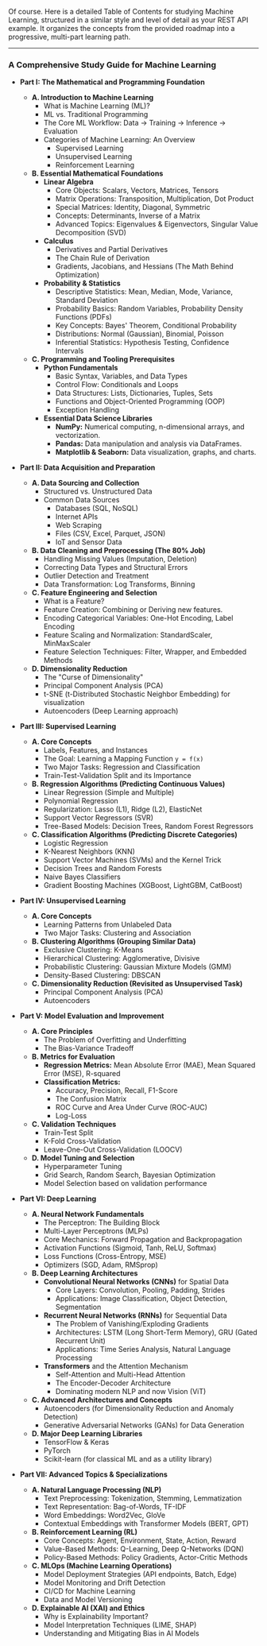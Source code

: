 Of course. Here is a detailed Table of Contents for studying Machine Learning, structured in a similar style and level of detail as your REST API example. It organizes the concepts from the provided roadmap into a progressive, multi-part learning path.

***

### A Comprehensive Study Guide for Machine Learning

*   **Part I: The Mathematical and Programming Foundation**
    *   **A. Introduction to Machine Learning**
        *   What is Machine Learning (ML)?
        *   ML vs. Traditional Programming
        *   The Core ML Workflow: Data -> Training -> Inference -> Evaluation
        *   Categories of Machine Learning: An Overview
            *   Supervised Learning
            *   Unsupervised Learning
            *   Reinforcement Learning
    *   **B. Essential Mathematical Foundations**
        *   **Linear Algebra**
            *   Core Objects: Scalars, Vectors, Matrices, Tensors
            *   Matrix Operations: Transposition, Multiplication, Dot Product
            *   Special Matrices: Identity, Diagonal, Symmetric
            *   Concepts: Determinants, Inverse of a Matrix
            *   Advanced Topics: Eigenvalues & Eigenvectors, Singular Value Decomposition (SVD)
        *   **Calculus**
            *   Derivatives and Partial Derivatives
            *   The Chain Rule of Derivation
            *   Gradients, Jacobians, and Hessians (The Math Behind Optimization)
        *   **Probability & Statistics**
            *   Descriptive Statistics: Mean, Median, Mode, Variance, Standard Deviation
            *   Probability Basics: Random Variables, Probability Density Functions (PDFs)
            *   Key Concepts: Bayes' Theorem, Conditional Probability
            *   Distributions: Normal (Gaussian), Binomial, Poisson
            *   Inferential Statistics: Hypothesis Testing, Confidence Intervals
    *   **C. Programming and Tooling Prerequisites**
        *   **Python Fundamentals**
            *   Basic Syntax, Variables, and Data Types
            *   Control Flow: Conditionals and Loops
            *   Data Structures: Lists, Dictionaries, Tuples, Sets
            *   Functions and Object-Oriented Programming (OOP)
            *   Exception Handling
        *   **Essential Data Science Libraries**
            *   **NumPy:** Numerical computing, n-dimensional arrays, and vectorization.
            *   **Pandas:** Data manipulation and analysis via DataFrames.
            *   **Matplotlib & Seaborn:** Data visualization, graphs, and charts.

*   **Part II: Data Acquisition and Preparation**
    *   **A. Data Sourcing and Collection**
        *   Structured vs. Unstructured Data
        *   Common Data Sources
            *   Databases (SQL, NoSQL)
            *   Internet APIs
            *   Web Scraping
            *   Files (CSV, Excel, Parquet, JSON)
            *   IoT and Sensor Data
    *   **B. Data Cleaning and Preprocessing (The 80% Job)**
        *   Handling Missing Values (Imputation, Deletion)
        *   Correcting Data Types and Structural Errors
        *   Outlier Detection and Treatment
        *   Data Transformation: Log Transforms, Binning
    *   **C. Feature Engineering and Selection**
        *   What is a Feature?
        *   Feature Creation: Combining or Deriving new features.
        *   Encoding Categorical Variables: One-Hot Encoding, Label Encoding
        *   Feature Scaling and Normalization: StandardScaler, MinMaxScaler
        *   Feature Selection Techniques: Filter, Wrapper, and Embedded Methods
    *   **D. Dimensionality Reduction**
        *   The "Curse of Dimensionality"
        *   Principal Component Analysis (PCA)
        *   t-SNE (t-Distributed Stochastic Neighbor Embedding) for visualization
        *   Autoencoders (Deep Learning approach)

*   **Part III: Supervised Learning**
    *   **A. Core Concepts**
        *   Labels, Features, and Instances
        *   The Goal: Learning a Mapping Function `y = f(x)`
        *   Two Major Tasks: Regression and Classification
        *   Train-Test-Validation Split and its Importance
    *   **B. Regression Algorithms (Predicting Continuous Values)**
        *   Linear Regression (Simple and Multiple)
        *   Polynomial Regression
        *   Regularization: Lasso (L1), Ridge (L2), ElasticNet
        *   Support Vector Regressors (SVR)
        *   Tree-Based Models: Decision Trees, Random Forest Regressors
    *   **C. Classification Algorithms (Predicting Discrete Categories)**
        *   Logistic Regression
        *   K-Nearest Neighbors (KNN)
        *   Support Vector Machines (SVMs) and the Kernel Trick
        *   Decision Trees and Random Forests
        *   Naive Bayes Classifiers
        *   Gradient Boosting Machines (XGBoost, LightGBM, CatBoost)

*   **Part IV: Unsupervised Learning**
    *   **A. Core Concepts**
        *   Learning Patterns from Unlabeled Data
        *   Two Major Tasks: Clustering and Association
    *   **B. Clustering Algorithms (Grouping Similar Data)**
        *   Exclusive Clustering: K-Means
        *   Hierarchical Clustering: Agglomerative, Divisive
        *   Probabilistic Clustering: Gaussian Mixture Models (GMM)
        *   Density-Based Clustering: DBSCAN
    *   **C. Dimensionality Reduction (Revisited as Unsupervised Task)**
        *   Principal Component Analysis (PCA)
        *   Autoencoders

*   **Part V: Model Evaluation and Improvement**
    *   **A. Core Principles**
        *   The Problem of Overfitting and Underfitting
        *   The Bias-Variance Tradeoff
    *   **B. Metrics for Evaluation**
        *   **Regression Metrics:** Mean Absolute Error (MAE), Mean Squared Error (MSE), R-squared
        *   **Classification Metrics:**
            *   Accuracy, Precision, Recall, F1-Score
            *   The Confusion Matrix
            *   ROC Curve and Area Under Curve (ROC-AUC)
            *   Log-Loss
    *   **C. Validation Techniques**
        *   Train-Test Split
        *   K-Fold Cross-Validation
        *   Leave-One-Out Cross-Validation (LOOCV)
    *   **D. Model Tuning and Selection**
        *   Hyperparameter Tuning
        *   Grid Search, Random Search, Bayesian Optimization
        *   Model Selection based on validation performance

*   **Part VI: Deep Learning**
    *   **A. Neural Network Fundamentals**
        *   The Perceptron: The Building Block
        *   Multi-Layer Perceptrons (MLPs)
        *   Core Mechanics: Forward Propagation and Backpropagation
        *   Activation Functions (Sigmoid, Tanh, ReLU, Softmax)
        *   Loss Functions (Cross-Entropy, MSE)
        *   Optimizers (SGD, Adam, RMSprop)
    *   **B. Deep Learning Architectures**
        *   **Convolutional Neural Networks (CNNs)** for Spatial Data
            *   Core Layers: Convolution, Pooling, Padding, Strides
            *   Applications: Image Classification, Object Detection, Segmentation
        *   **Recurrent Neural Networks (RNNs)** for Sequential Data
            *   The Problem of Vanishing/Exploding Gradients
            *   Architectures: LSTM (Long Short-Term Memory), GRU (Gated Recurrent Unit)
            *   Applications: Time Series Analysis, Natural Language Processing
        *   **Transformers** and the Attention Mechanism
            *   Self-Attention and Multi-Head Attention
            *   The Encoder-Decoder Architecture
            *   Dominating modern NLP and now Vision (ViT)
    *   **C. Advanced Architectures and Concepts**
        *   Autoencoders (for Dimensionality Reduction and Anomaly Detection)
        *   Generative Adversarial Networks (GANs) for Data Generation
    *   **D. Major Deep Learning Libraries**
        *   TensorFlow & Keras
        *   PyTorch
        *   Scikit-learn (for classical ML and as a utility library)

*   **Part VII: Advanced Topics & Specializations**
    *   **A. Natural Language Processing (NLP)**
        *   Text Preprocessing: Tokenization, Stemming, Lemmatization
        *   Text Representation: Bag-of-Words, TF-IDF
        *   Word Embeddings: Word2Vec, GloVe
        *   Contextual Embeddings with Transformer Models (BERT, GPT)
    *   **B. Reinforcement Learning (RL)**
        *   Core Concepts: Agent, Environment, State, Action, Reward
        *   Value-Based Methods: Q-Learning, Deep Q-Networks (DQN)
        *   Policy-Based Methods: Policy Gradients, Actor-Critic Methods
    *   **C. MLOps (Machine Learning Operations)**
        *   Model Deployment Strategies (API endpoints, Batch, Edge)
        *   Model Monitoring and Drift Detection
        *   CI/CD for Machine Learning
        *   Data and Model Versioning
    *   **D. Explainable AI (XAI) and Ethics**
        *   Why is Explainability Important?
        *   Model Interpretation Techniques (LIME, SHAP)
        *   Understanding and Mitigating Bias in AI Models